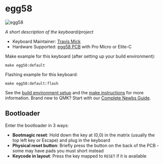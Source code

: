 # egg58

![egg58](https://i.imgur.com/5nCcr0q.jpg)

*A short description of the keyboard/project*

* Keyboard Maintainer: [Travis Mick](https://github.com/tmick0)
* Hardware Supported: [egg58 PCB](https://github.com/tmick0/egg58) with Pro Micro or Elite-C

Make example for this keyboard (after setting up your build environment):

    make egg58:default

Flashing example for this keyboard:

    make egg58:default:flash

See the [build environment setup](https://docs.qmk.fm/#/getting_started_build_tools) and the [make instructions](https://docs.qmk.fm/#/getting_started_make_guide) for more information. Brand new to QMK? Start with our [Complete Newbs Guide](https://docs.qmk.fm/#/newbs).

## Bootloader

Enter the bootloader in 3 ways:

* **Bootmagic reset**: Hold down the key at (0,0) in the matrix (usually the top left key or Escape) and plug in the keyboard
* **Physical reset button**: Briefly press the button on the back of the PCB - some may have pads you must short instead
* **Keycode in layout**: Press the key mapped to `RESET` if it is available
